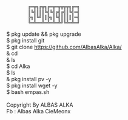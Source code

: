             ╔═╦╗╔╦╗╔═╦═╦╦╦╦╗╔═╗
            ║╚╣║║║╚╣╚╣╔╣╔╣║╚╣═╣
            ╠╗║╚╝║║╠╗║╚╣║║║║║═╣
            ╚═╩══╩═╩═╩═╩╝╚╩═╩═╝

$ pkg update && pkg upgrade<br/>
$ pkg install git<br/>
$ git clone https://github.com/AlbasAlka/Alka/<br/>
& cd<br/>
& ls<br/>
$ cd Alka<br/>
$ ls<br/>
& pkg install pv -y<br/>
$ pkg install wget -y<br/>
$ bash empas.sh<br/>
<br/>
Copyright By ALBAS ALKA<br/>
Fb : Albas Alka CieMeonx<br/>

